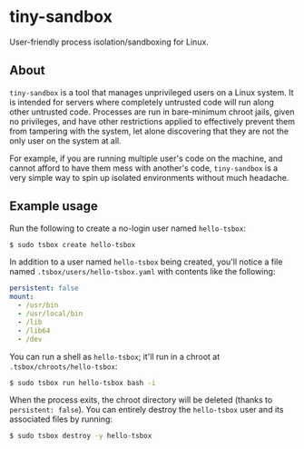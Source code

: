 # tiny-sandbox
User-friendly process isolation/sandboxing for Linux.

## About
`tiny-sandbox` is a tool that manages unprivileged users on a Linux system.
It is intended for servers where completely untrusted code will run along other
untrusted code. Processes are run in bare-minimum chroot jails, given no
privileges, and have other restrictions applied to effectively prevent them
from tampering with the system, let alone discovering that they are not the only
user on the system at all.

For example, if you are running multiple user's code on the machine, and cannot afford
to have them mess with another's code, `tiny-sandbox` is a very simple way to spin up
isolated environments without much headache.

## Example usage
Run the following to create a no-login user named `hello-tsbox`:
```bash
$ sudo tsbox create hello-tsbox
```

In addition to a user named `hello-tsbox` being created, you'll notice
a file named `.tsbox/users/hello-tsbox.yaml` with contents like the following:

```yaml
persistent: false
mount:
  - /usr/bin
  - /usr/local/bin
  - /lib
  - /lib64
  - /dev
```

You can run a shell as `hello-tsbox`; it'll run in a chroot at `.tsbox/chroots/hello-tsbox`:
```bash
$ sudo tsbox run hello-tsbox bash -i
```

When the process exits, the chroot directory will be deleted (thanks to `persistent: false`).
You can entirely destroy the `hello-tsbox` user and its associated files by running:

```bash
$ sudo tsbox destroy -y hello-tsbox
```
